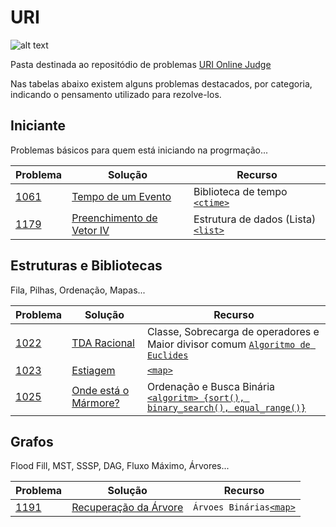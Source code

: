 ﻿# URI
![alt text][logo]

Pasta destinada ao repositódio de problemas [URI Online Judge](https://www.urionlinejudge.com.br)

[logo]: https://urionlinejudge.r.worldssl.net/judge/img/5.0/logo.130615.png?1452205133

Nas tabelas abaixo existem alguns problemas destacados, por categoria, indicando o pensamento utilizado para rezolve-los.

## Iniciante

Problemas básicos para quem está iniciando na progrmação...

Problema|Solução|Recurso
---|---|---
[1061]|[Tempo de um Evento][1061S]|Biblioteca de tempo [`<ctime>`][<ctime>]
[1179]|[Preenchimento de Vetor IV][1179S]|Estrutura de dados (Lista) [`<list>`][containers]

[1061]: https://www.urionlinejudge.com.br/judge/pt/problems/view/1061
[1061S]: https://github.com/lucasacaetano/Maratona_Programacao/blob/master/URI/Iniciante/1061_Tempo_de_um_Evento.cpp
[1179]: https://www.urionlinejudge.com.br/judge/pt/problems/view/1179
[1179S]: https://github.com/lucasacaetano/Maratona_Programacao/blob/master/URI/Iniciante/1179_Preenchimento_de_Vetor_IV.cpp

## Estruturas e Bibliotecas

Fila, Pilhas, Ordenação, Mapas...

Problema|Solução|Recurso
---|---|---
[1022]|[TDA Racional][1022S]|Classe, Sobrecarga de operadores e Maior divisor comum [`Algoritmo de Euclides`][gcd]
[1023]|[Estiagem][1023S]|[`<map>`][containers]
[1025]|[Onde está o Mármore?][1025S]|Ordenação e Busca Binária [`<algoritm> {sort(), binary_search(), equal_range()}`][<algorithm>]

[1022]: https://www.urionlinejudge.com.br/judge/pt/problems/view/1022
[1022S]: https://github.com/lucasacaetano/Maratona_Programacao/blob/master/URI/Estruturas/1022_TDA_Racional.cpp
[1023]: https://www.urionlinejudge.com.br/judge/pt/problems/view/1023
[1023S]: https://github.com/lucasacaetano/Maratona_Programacao/blob/master/URI/Estruturas/1023_Estiagem.cpp
[1025]: https://www.urionlinejudge.com.br/judge/pt/problems/view/1025
[1025S]: https://github.com/lucasacaetano/Maratona_Programacao/blob/master/URI/Estruturas/1025_Onde_Esta_o_Marmore.cpp

## Grafos

Flood Fill, MST, SSSP, DAG, Fluxo Máximo, Árvores...

Problema|Solução|Recurso
---|---|---
[1191]|[Recuperação da Árvore][1191S]|`Árvoes Binárias`[`<map>`][containers]

[1191]: https://www.urionlinejudge.com.br/judge/pt/problems/view/1191
[1191S]: https://github.com/lucasacaetano/Maratona_Programacao/blob/master/URI/Grafos/1191_Recuperacao_da_Arvore.cpp


[<algorithm>]: http://www.cplusplus.com/reference/algorithm/
[<ctime>]: http://www.cplusplus.com/reference/ctime/
[containers]: http://www.cplusplus.com/reference/stl/
[gcd]: https://en.wikipedia.org/wiki/Euclidean_algorithm#Procedure